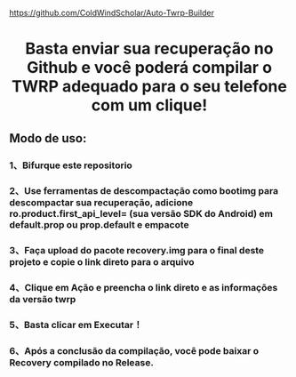 https://github.com/ColdWindScholar/Auto-Twrp-Builder

# <div align="center">Basta enviar sua recuperação no Github e você poderá compilar o TWRP adequado para o seu telefone com um clique!</div>

## Modo de uso:
###  1、Bifurque este repositorio
### 2、Use ferramentas de descompactação como bootimg para descompactar sua recuperação, adicione ro.product.first_api_level= (sua versão SDK do Android) em default.prop ou prop.default e empacote
### 3、Faça upload do pacote recovery.img para o final deste projeto e copie o link direto para o arquivo
### 4、Clique em Ação e preencha o link direto e as informações da versão twrp
### 5、Basta clicar em Executar！
### 6、Após a conclusão da compilação, você pode baixar o Recovery compilado no Release.

